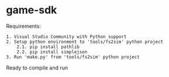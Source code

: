# game-sdk

Requirements:

	1. Visual Studio Community with Python support
	2. Setup python environment to 'tools/fs2sim' python project
		2.1. pip install pathlib
		2.2. pip install simplejson
	3. Run 'make.py' from 'tools/fs2sim' python project
	
Ready to compile and run
